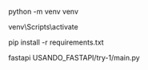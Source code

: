 python -m venv venv  

venv\Scripts\activate 

pip install -r requirements.txt


fastapi USANDO_FASTAPI/try-1/main.py 

